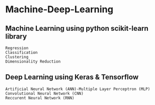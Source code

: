 # Machine-Deep-Learning

  ## Machine Learning using python scikit-learn library
    Regression
    Classification
    Clustering
    Dimensionality Reduction
  
  ## Deep Learning using Keras & Tensorflow
    Artificial Neural Network (ANN)-Multiple Layer Perceptron (MLP)
    Convolutional Neural Network (CNN)
    Reccurent Neural Network (RNN)
